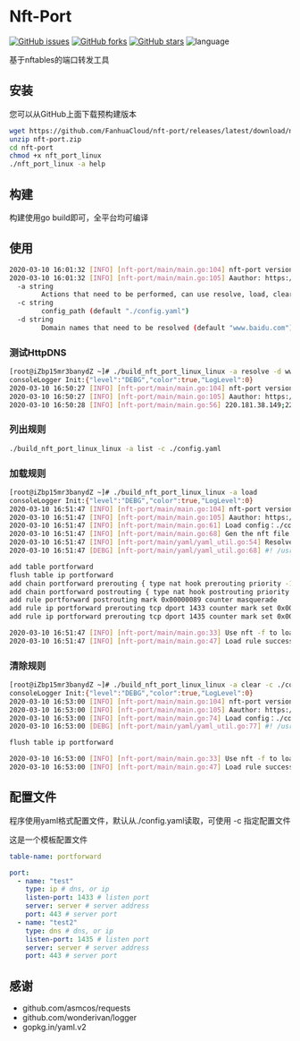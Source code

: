 # Nft-Port
[![GitHub issues](https://img.shields.io/github/issues/FanhuaCloud/nft-port)](https://github.com/FanhuaCloud/nft-port/issues)
[![GitHub forks](https://img.shields.io/github/forks/FanhuaCloud/nft-port)](https://github.com/FanhuaCloud/nft-port/network)
[![GitHub stars](https://img.shields.io/github/stars/FanhuaCloud/nft-port)](https://github.com/FanhuaCloud/nft-port/stargazers)
![language](https://img.shields.io/badge/language-go-orange.svg)

基于nftables的端口转发工具
## 安装
您可以从GitHub上面下载预构建版本
```bash
wget https://github.com/FanhuaCloud/nft-port/releases/latest/download/nft-port.zip
unzip nft-port.zip
cd nft-port
chmod +x nft_port_linux
./nft_port_linux -a help
```
## 构建
构建使用go build即可，全平台均可编译
## 使用
```bash
2020-03-10 16:01:32 [INFO] [nft-port/main/main.go:104] nft-port version 1.0
2020-03-10 16:01:32 [INFO] [nft-port/main/main.go:105] Aauthor: https://github.com/FanhuaCloud
  -a string
    	Actions that need to be performed, can use resolve, load, clear, list. (default "help")
  -c string
    	config_path (default "./config.yaml")
  -d string
    	Domain names that need to be resolved (default "www.baidu.com")
```
### 测试HttpDNS
```bash
[root@iZbp15mr3banydZ ~]# ./build_nft_port_linux_linux -a resolve -d www.baidu.com
consoleLogger Init:{"level":"DEBG","color":true,"LogLevel":0}
2020-03-10 16:50:27 [INFO] [nft-port/main/main.go:104] nft-port version 1.0
2020-03-10 16:50:27 [INFO] [nft-port/main/main.go:105] Aauthor: https://github.com/FanhuaCloud
2020-03-10 16:50:28 [INFO] [nft-port/main/main.go:56] 220.181.38.149;220.181.38.150
```
### 列出规则
```bash
./build_nft_port_linux_linux -a list -c ./config.yaml
```
### 加载规则
```bash
[root@iZbp15mr3banydZ ~]# ./build_nft_port_linux_linux -a load
consoleLogger Init:{"level":"DEBG","color":true,"LogLevel":0}
2020-03-10 16:51:47 [INFO] [nft-port/main/main.go:104] nft-port version 1.0
2020-03-10 16:51:47 [INFO] [nft-port/main/main.go:105] Aauthor: https://github.com/FanhuaCloud
2020-03-10 16:51:47 [INFO] [nft-port/main/main.go:61] Load config：./config.yaml
2020-03-10 16:51:47 [INFO] [nft-port/main/main.go:68] Gen the nft file to /tmp/ipv4-portforward.
2020-03-10 16:51:47 [INFO] [nft-port/main/yaml/yaml_util.go:54] Resolve domain： www.baidu.com
2020-03-10 16:51:47 [DEBG] [nft-port/main/yaml/yaml_util.go:68] #! /usr/sbin/nft -f

add table portforward
flush table ip portforward
add chain portforward prerouting { type nat hook prerouting priority -100; }
add chain portforward postrouting { type nat hook postrouting priority 100; }
add rule portforward postrouting mark 0x00000089 counter masquerade
add rule ip portforward prerouting tcp dport 1433 counter mark set 0x00000089 dnat to 1.1.1.1:443
add rule ip portforward prerouting tcp dport 1435 counter mark set 0x00000089 dnat to 0.0.0.0:443

2020-03-10 16:51:47 [INFO] [nft-port/main/main.go:33] Use nft -f to load rule.
2020-03-10 16:51:47 [INFO] [nft-port/main/main.go:47] Load rule successed.
```
### 清除规则
```bash
[root@iZbp15mr3banydZ ~]# ./build_nft_port_linux_linux -a clear -c ./config.yaml 
consoleLogger Init:{"level":"DEBG","color":true,"LogLevel":0}
2020-03-10 16:53:00 [INFO] [nft-port/main/main.go:104] nft-port version 1.0
2020-03-10 16:53:00 [INFO] [nft-port/main/main.go:105] Aauthor: https://github.com/FanhuaCloud
2020-03-10 16:53:00 [INFO] [nft-port/main/main.go:74] Load config：./config.yaml
2020-03-10 16:53:00 [DEBG] [nft-port/main/yaml/yaml_util.go:77] #! /usr/sbin/nft -f

flush table ip portforward

2020-03-10 16:53:00 [INFO] [nft-port/main/main.go:33] Use nft -f to load rule.
2020-03-10 16:53:00 [INFO] [nft-port/main/main.go:47] Load rule successed.

```
## 配置文件
程序使用yaml格式配置文件，默认从./config.yaml读取，可使用 -c 指定配置文件

这是一个模板配置文件
```yaml
table-name: portforward

port:
  - name: "test"
    type: ip # dns, or ip
    listen-port: 1433 # listen port
    server: server # server address
    port: 443 # server port
  - name: "test2"
    type: dns # dns, or ip
    listen-port: 1435 # listen port
    server: server # server address
    port: 443 # server port
```
## 感谢
- github.com/asmcos/requests
- github.com/wonderivan/logger
- gopkg.in/yaml.v2